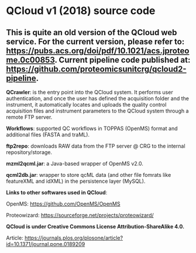 # QCloud v1 (2018) source code

## This is quite an old version of the QCloud web service. For the current version, please refer to: https://pubs.acs.org/doi/pdf/10.1021/acs.jproteome.0c00853. Current pipeline code published at: https://github.com/proteomicsunitcrg/qcloud2-pipeline.

<b>QCrawler</b>: is the entry point into the QCloud system. It performs user authentication, and once the user has defined the acquisition folder and the instrument, it automatically locates and uploads the quality control acquisition files and instrument parameters to the QCloud system through a remote FTP server.

<b>Workflows</b>: supported QC workflows in TOPPAS (OpenMS) format and additional files (FASTA and traML). 

<b>ftp2repo</b>: downloads RAW data from the FTP server @ CRG to the internal repository/storage. 

<b>mzml2qcml.jar</b>: a Java-based wrapper of OpenMS v2.0. 

<b>qcml2db.jar</b>: wrapper to store qcML data (and other file fomrats like featureXML and idXML) in the persistence layer (MySQL). 



<b>Links to other softwares used in QCloud</b>: 

OpenMS: https://github.com/OpenMS/OpenMS

Proteowizard: https://sourceforge.net/projects/proteowizard/


<b>QCloud is under Creative Commons License ‎Attribution-ShareAlike 4.0.</b>

Article: https://journals.plos.org/plosone/article?id=10.1371/journal.pone.0189209
